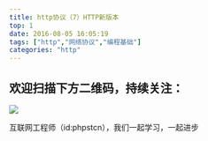 ```yaml
---
title: http协议（7）HTTP新版本
top: 1
date: 2016-08-05 16:05:19
tags: ["http","网络协议","编程基础"]
categories: "http"
---
```



## 欢迎扫描下方二维码，持续关注：
![](https://ww1.sinaimg.cn/large/a616b9a4gy1g4xzv954a4j20760763yo.jpg)

互联网工程师（id:phpstcn），我们一起学习，一起进步